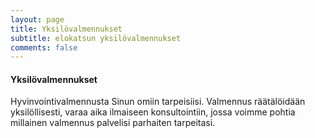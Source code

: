 ```yaml
---
layout: page
title: Yksilövalmennukset
subtitle: elokatsun yksilövalmennukset
comments: false
---
```



#### Yksilövalmennukset
Hyvinvointivalmennusta Sinun omiin tarpeisiisi. Valmennus räätälöidään yksilöllisesti, varaa aika ilmaiseen konsultointiin, jossa voimme pohtia millainen valmennus palvelisi parhaiten tarpeitasi. 
